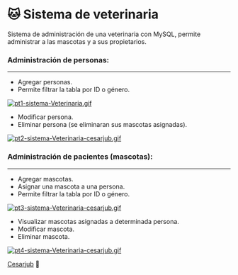 # 🐱 Sistema de veterinaria

Sistema de administración de una veterinaria con MySQL, permite administrar a las mascotas y a sus propietarios.

### Administración de personas:

---

- Agregar personas.
- Permite filtrar la tabla por ID o género.

[![pt1-sistema-Veterinaria.gif](https://i.postimg.cc/Kjwpxrgx/pt1-sistema-Veterinaria.gif)](https://postimg.cc/SYLfG9rv)

- Modificar persona.
- Eliminar persona (se eliminaran sus mascotas asignadas).

[![pt2-sistema-Veterinaria-cesarjub.gif](https://i.postimg.cc/Vvf4wZNx/pt2-sistema-Veterinaria-cesarjub.gif)](https://postimg.cc/k6HWFcKs)

### Administración de pacientes (mascotas):

---

- Agregar mascotas.
- Asignar una mascota a una persona.
- Permite filtrar la tabla por ID o género.

[![pt3-sistema-Veterinaria-cesarjub.gif](https://i.postimg.cc/wMFtK0tb/pt3-sistema-Veterinaria-cesarjub.gif)](https://postimg.cc/p5hVzQJD)

- Visualizar mascotas asignadas a determinada persona.
- Modificar mascota.
- Eliminar mascota.

[![pt4-sistema-Veterinaria-cesarjub.gif](https://i.postimg.cc/xdyNyff2/pt4-sistema-Veterinaria-cesarjub.gif)](https://postimg.cc/cKCJdNt9)

[Cesarjub](https://github.com/Cesarjub) 🙂
